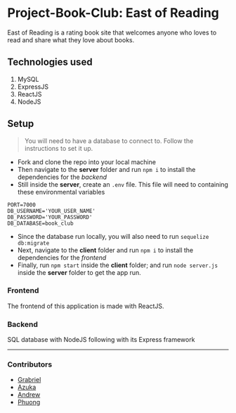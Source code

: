 # Project-Book-Club: East of Reading

East of Reading is a rating book site that welcomes anyone who loves to read and share what they love about books.

## Technologies used
1. MySQL
2. ExpressJS
3. ReactJS
4. NodeJS

## Setup 
> You will need to have a database to connect to. Follow the instructions to set it up.
* Fork and clone the repo into your local machine
* Then navigate to the __server__ folder and run `npm i` to install the dependencies for the _backend_
* Still inside the __server__, create an `.env` file. This file will need to containing these environmental variables
```
PORT=7000
DB_USERNAME='YOUR_USER_NAME'
DB_PASSWORD='YOUR_PASSWORD'
DB_DATABASE=book_club
```
* Since the database run locally, you will also need to run `sequelize db:migrate`
* Next, navigate to the __client__ folder and run `npm i` to install the dependencies for the _frontend_
* Finally, run `npm start` inside the __client__ folder; and run `node server.js` inside the __server__ folder to get the app run.


### Frontend

The frontend of this application is made with ReactJS. 

### Backend

SQL database with NodeJS following with its Express framework

___

### Contributors
* [Grabriel](https://github.com/EspejoGabriel31)
* [Azuka](https://github.com/Knavish1)
* [Andrew]()
* [Phuong](https://github.com/YPhuong15)

